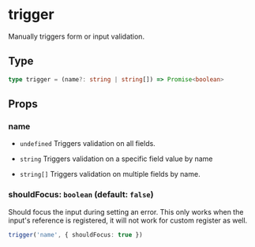 # trigger

Manually triggers form or input validation.

## Type

```ts
type trigger = (name?: string | string[]) => Promise<boolean>
```

## Props

### name

- `undefined` Triggers validation on all fields.

- `string` 	Triggers validation on a specific field value by name

- `string[]` 	Triggers validation on multiple fields by name.

### shouldFocus: `boolean` (default: `false`)

Should focus the input during setting an error. This only works when the input's reference is registered, it will not work for custom register as well.

```ts
trigger('name', { shouldFocus: true })
```
